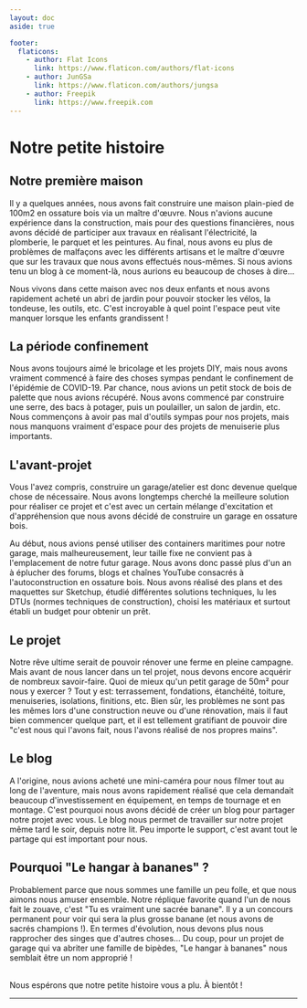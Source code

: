 ```yaml
---
layout: doc
aside: true

footer:
  flaticons:
    - author: Flat Icons
      link: https://www.flaticon.com/authors/flat-icons
    - author: JunGSa
      link: https://www.flaticon.com/authors/jungsa
    - author: Freepik
      link: https://www.freepik.com
---
```


<script setup>
const members = [
  {
    avatar: 'https://avatars.githubusercontent.com/u/9337396',
    name: 'Julien',
    title: 'Développeur web',
    desc: 'Salutations 🖖, je m\'appel <b>Julien</b> et je suis développeur web. Ce blog est l\'occasion pour moi de combiner ma passion pour le développement web, le bricolage et le partage de connaissances. J\'ai adoré coder ce blog et il reste encore beaucoup de choses à faire. Pour ceux qui sont intéressés, le code source de ce blog est disponible sur <a href="https://github.com/MaeBzh/le-hangar-a-bananes" target="_blank" title="lien vers le repo github">notre compte Github</a>. "Que la force soit avec vous"'
  },
  {
    avatar: 'https://avatars.githubusercontent.com/u/12775492?v=4',
    name: 'Maelenn',
    title: 'Développeuse web',
    desc: 'Salut 👋, moi c\'est <b>Maelenn</b>, je suis également développeuse web suite à une reconversion professionnelle. Mon parcours initial en tapisserie d\'ameublement m\'a donné une passion pour tout ce qui est manuel : couture, tricot, dessin, peinture, crochet, etc. Ce projet d\'autoconstruction est une belle opportunité pour apprendre plein de nouvelles choses. A bientôt.',
  }
]
</script>

<LastUpdated />

# <Flaticon :icon="{src: '/media/about-us/005-parchment.png', alt:'icône parchemin'}"/> Notre petite histoire

## <Flaticon :icon="{src: '/media/about-us/001-cabin.png', alt: 'icône maison'}"/> Notre première maison

Il y a quelques années, nous avons fait construire une maison plain-pied de 100m2 en ossature bois via un maître d'œuvre. Nous n'avions aucune expérience dans la construction, mais pour des questions financières, nous avons décidé de participer aux travaux en réalisant l'électricité, la plomberie, le parquet et les peintures. Au final, nous avons eu plus de problèmes de malfaçons avec les différents artisans et le maître d'œuvre que sur les travaux que nous avons effectués nous-mêmes. Si nous avions tenu un blog à ce moment-là, nous aurions eu beaucoup de choses à dire...

Nous vivons dans cette maison avec nos deux enfants et nous avons rapidement acheté un abri de jardin pour pouvoir stocker les vélos, la tondeuse, les outils, etc. C'est incroyable à quel point l'espace peut vite manquer lorsque les enfants grandissent !

## <Flaticon :icon="{src: '/media/about-us/006-coronavirus.png', alt:'icône coronavirus'}"/> La période confinement

Nous avons toujours aimé le bricolage et les projets DIY, mais nous avons vraiment commencé à faire des choses sympas pendant le confinement de l'épidémie de COVID-19. Par chance, nous avions un petit stock de bois de palette que nous avions récupéré. Nous avons commencé par construire une serre, des bacs à potager, puis un poulailler, un salon de jardin, etc. Nous commençons à avoir pas mal d'outils sympas pour nos projets, mais nous manquons vraiment d'espace pour des projets de menuiserie plus importants.

## <Flaticon :icon="{src: '/media/about-us/002-compass.png', alt:'icône plans garage'}"/> L'avant-projet

Vous l'avez compris, construire un garage/atelier est donc devenue quelque chose de nécessaire. Nous avons longtemps cherché la meilleure solution pour réaliser ce projet et c'est avec un certain mélange d'excitation et d'appréhension que nous avons décidé de construire un garage en ossature bois.

Au début, nous avions pensé utiliser des containers maritimes pour notre garage, mais malheureusement, leur taille fixe ne convient pas à l'emplacement de notre futur garage. Nous avons donc passé plus d'un an à éplucher des forums, blogs et chaînes YouTube consacrés à l'autoconstruction en ossature bois. Nous avons réalisé des plans et des maquettes sur Sketchup, étudié différentes solutions techniques, lu les DTUs (normes techniques de construction), choisi les matériaux et surtout établi un budget pour obtenir un prêt.

## <Flaticon :icon="{src:'/media/about-us/004-house.png', alt:'icône garage en construction'}"/> Le projet

Notre rêve ultime serait de pouvoir rénover une ferme en pleine campagne. Mais avant de nous lancer dans un tel projet, nous devons encore acquérir de nombreux savoir-faire. Quoi de mieux qu'un petit garage de 50m² pour nous y exercer ? Tout y est: terrassement, fondations, étanchéité, toiture, menuiseries, isolations, finitions, etc. Bien sûr, les problèmes ne sont pas les mêmes lors d'une construction neuve ou d'une rénovation, mais il faut bien commencer quelque part, et il est tellement gratifiant de pouvoir dire "c'est nous qui l'avons fait, nous l'avons réalisé de nos propres mains".

## <Flaticon :icon="{src:'/media/about-us/003-blogging.png', alt:'icône blog'}"/> Le blog

A l'origine, nous avions acheté une mini-caméra pour nous filmer tout au long de l'aventure, mais nous avons rapidement réalisé que cela demandait beaucoup d'investissement en équipement, en temps de tournage et en montage. C'est pourquoi nous avons décidé de créer un blog pour partager notre projet avec vous. Le blog nous permet de travailler sur notre projet même tard le soir, depuis notre lit. Peu importe le support, c'est avant tout le partage qui est important pour nous.

## <Flaticon :icon="{src: '/media/about-us/007-banana.png', alt:'icône banane'}"/> Pourquoi \"Le hangar à bananes\" ?

Probablement parce que nous sommes une famille un peu folle, et que nous aimons nous amuser ensemble. Notre réplique favorite quand l'un de nous fait le zouave, c'est "Tu es vraiment une sacrée banane". Il y a un concours permanent pour voir qui sera la plus grosse banane (et nous avons de sacrés champions !). En termes d'évolution, nous devons plus nous rapprocher des singes que d'autres choses... Du coup, pour un projet de garage qui va abriter une famille de bipèdes, "Le hangar à bananes" nous semblait être un nom approprié !

<br/>
Nous espérons que notre petite histoire vous a plu. À bientôt !
<hr />
<TeamMembers :members="members"/>
